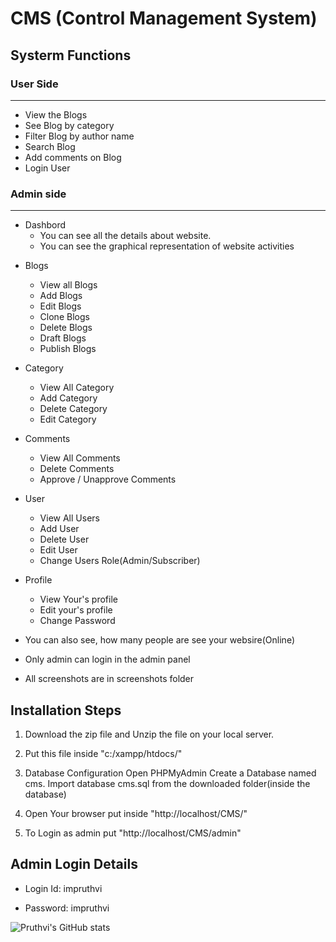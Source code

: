 # **CMS (Control Management System)**

## **Systerm Functions**

### User Side

---

- View the Blogs
- See Blog by category
- Filter Blog by author name
- Search Blog
- Add comments on Blog
- Login User

### Admin side

---

- Dashbord
  - You can see all the details about website.
  - You can see the graphical representation of website activities

* Blogs

  - View all Blogs
  - Add Blogs
  - Edit Blogs
  - Clone Blogs
  - Delete Blogs
  - Draft Blogs
  - Publish Blogs

* Category

  - View All Category
  - Add Category
  - Delete Category
  - Edit Category

* Comments
  - View All Comments
  - Delete Comments
  - Approve / Unapprove Comments
* User
  - View All Users
  - Add User
  - Delete User
  - Edit User
  - Change Users Role(Admin/Subscriber)
* Profile
  - View Your's profile
  - Edit your's profile
  - Change Password
* You can also see, how many people are see your websire(Online)
* Only admin can login in the admin panel

* All screenshots are in screenshots folder

## **Installation Steps**

1. Download the zip file and Unzip the file on your local server.

2. Put this file inside "c:/xampp/htdocs/"

3. Database Configuration Open PHPMyAdmin Create a Database named cms. Import database cms.sql from the downloaded folder(inside the database)

4. Open Your browser put inside "http://localhost/CMS/"

5. To Login as admin put "http://localhost/CMS/admin"

## **Admin Login Details**

- Login Id: impruthvi

- Password: impruthvi

![Pruthvi's GitHub stats](https://github-readme-stats.vercel.app/api?username=impruthvi&show_icons=true&theme=dark)